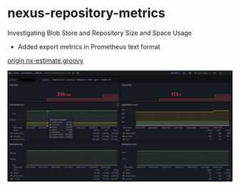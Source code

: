 # nexus-repository-metrics

Investigating Blob Store and Repository Size and Space Usage
- Added export metrics in Prometheus text format

[origin nx-estimate.groovy](https://support.sonatype.com/hc/en-us/articles/115009519847-Investigating-Blob-Store-and-Repository-Size-and-Space-Usage)

![](https://github.com/Eugene107/nexus/blob/master/dashboard.jpg) 
